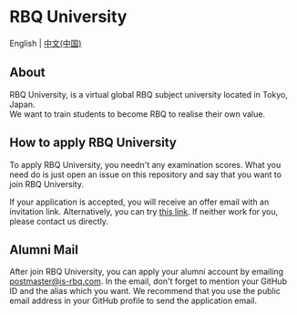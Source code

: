 # RBQ University

English | [中文(中国)](README_zh-cn.md)  

## About

RBQ University, is a virtual global RBQ subject university located in Tokyo, Japan.  
We want to train students to become RBQ to realise their own value.  

## How to apply RBQ University

To apply RBQ University, you needn't any examination scores. What you need do is just open an issue on this repository and say that you want to join RBQ University.  

If your application is accepted, you will receive an offer email with an invitation link. Alternatively, you can try [this link](https://github.com/orgs/RBQUniversity/invitation?via_email=1). If neither work for you, please contact us directly.  

## Alumni Mail

After join RBQ University, you can apply your alumni account by emailing postmaster@is-rbq.com. In the email, don't forget to mention your GitHub ID and the alias which you want. We recommend that you use the public email address in your GitHub profile to send the application email.  

